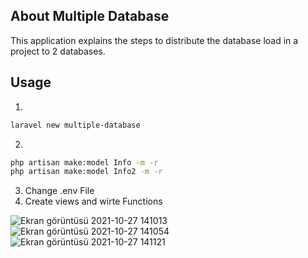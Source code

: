
## About Multiple Database

This application explains the steps to distribute the database load in a project to 2 databases.

## Usage 
1.
```bash
laravel new multiple-database
```
2.
```bash
php artisan make:model Info -m -r
php artisan make:model Info2 -m -r
```
3. Change .env File
4. Create views and wirte Functions 

![Ekran görüntüsü 2021-10-27 141013](https://user-images.githubusercontent.com/82029509/139054766-b5723da5-7080-40bf-8a85-05af6e8dd2b4.png)
![Ekran görüntüsü 2021-10-27 141054](https://user-images.githubusercontent.com/82029509/139054818-7bd150d3-aae7-4b90-9f6f-75b284408562.png)
![Ekran görüntüsü 2021-10-27 141121](https://user-images.githubusercontent.com/82029509/139054891-c6c44bbf-8013-46f7-9fd1-4f7fdb7d0573.png)
